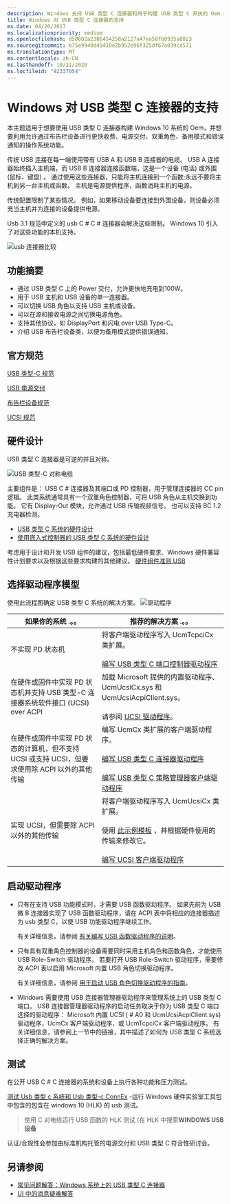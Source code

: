 ```yaml
---
description: Windows 支持 USB 类型 C 连接器和用于构建 USB 类型 C 系统的 Oem 的任务。
title: Windows 对 USB 类型 C 连接器的支持
ms.date: 04/20/2017
ms.localizationpriority: medium
ms.openlocfilehash: d50602a2386454258a2127a47ea58fb0935a8023
ms.sourcegitcommit: b75e9940d49410e2b952e96f325df67a039cd571
ms.translationtype: MT
ms.contentlocale: zh-CN
ms.lasthandoff: 10/21/2020
ms.locfileid: "92337054"
---
```

# <a name="windows-support-for-usb-type-c-connectors"></a>Windows 对 USB 类型 C 连接器的支持

本主题适用于想要使用 USB 类型 C 连接器构建 Windows 10 系统的 Oem，并想要利用允许通过布告栏设备进行更快收费、电源交付、双重角色、备用模式和错误通知的操作系统功能。

传统 USB 连接在每一端使用带有 USB A 和 USB B 连接器的电缆。 USB A 连接器始终插入主机端，而 USB B 连接器连接函数端，这是一个设备 (电话) 或外围 (鼠标、键盘) 。 通过使用这些连接器，只能将主机连接到一个函数;永远不要将主机到另一台主机或函数。 主机是电源提供程序，函数消耗主机的电源。

传统配置限制了某些情况。 例如，如果移动设备要连接到外围设备，则设备必须充当主机并为连接的设备提供电源。

Usb 3.1 规范中定义的 usb C # C # 连接器会解决这些限制。 Windows 10 引入了对这些功能的本机支持。

![usb 连接器比较](images/typecccomp.jpg)

## <a name="feature-summary"></a>功能摘要

- 通过 USB 类型 C 上的 Power 交付，允许更快地充电到100W。
- 用于 USB 主机和 USB 设备的单一连接器。
- 可以切换 USB 角色以支持 USB 主机或设备。
- 可以在源和接收电源之间切换电源角色。
- 支持其他协议，如 DisplayPort 和闪电 over USB Type-C。
- 介绍 USB 布告栏设备类，以便为备用模式提供错误通知。

## <a name="official-specifications"></a>官方规范

[USB 类型-C 规范](https://usb.org/document-library/usb-type-cr-cable-and-connector-specification-revision-20)

[USB 电源交付](https://www.usb.org/sites/default/files/D2T2-1%20-%20USB%20Power%20Delivery.pdf)

[布告栏设备规范](https://www.usb.org/document-library/billboard-device-class-spec-revision-121-and-adopters-agreement#:~:text=The%20USB%20Billboard%20Device%20Class%20definition%20describes%20the,to%20provide%20support%20details%20in%20a%20human-readable%20format.)

[UCSI 规范](https://www.intel.com/content/www/us/en/products/docs/io/universal-serial-bus/usb-type-c-ucsi-spec.html)

## <a name="hardware-design"></a>硬件设计

USB 类型 C 连接器是可逆的并且对称。

![USB 类型-C 对称电缆](images/usb-type-c.png)

主要组件是： USB C # 连接器及其端口或 PD 控制器，用于管理连接器的 CC pin 逻辑。 此类系统通常具有一个双重角色控制器，可将 USB 角色从主机交换到功能。 它有 Display-Out 模块，允许通过 USB 传输视频信号。 也可以支持 BC 1.2 充电器检测。

- [USB 类型 C 系统的硬件设计](architecture--usb-type-c-in-a-windows-system.md)
- [使用嵌入式控制器的 USB 类型 C 系统的硬件设计](ucsi.md)

考虑用于设计和开发 USB 组件的建议，包括最低硬件要求、Windows 硬件兼容性计划要求以及根据这些要求构建的其他建议。
[硬件组件准则 USB](/windows-hardware/design/component-guidelines/universal-serial-bus--usb-)

## <a name="choose-a-driver-model"></a>选择驱动程序模型

使用此流程图确定 USB 类型 C 系统的解决方案。
![驱动程序](images/drivers-c.png)

|如果你的系统 .。。| 推荐的解决方案 .。。|
|---|---|
| 不实现 PD 状态机 | 将客户端驱动程序写入 UcmTcpciCx 类扩展。</br></br>[编写 USB 类型 C 端口控制器驱动程序](write-a-usb-type-c-port-controller-driver.md) |
| 在硬件或固件中实现 PD 状态机并支持 USB 类型-C 连接器系统软件接口 (UCSI) over ACPI | 加载 Microsoft 提供的内置驱动程序、UcmUcsiCx.sys 和 UcmUcsiAcpiClient.sys。</br></br>请参阅 [UCSI 驱动程序](ucsi.md)。 |
| 在硬件或固件中实现 PD 状态的计算机，但不支持 UCSI 或支持 UCSI，但要求使用除 ACPI 以外的其他传输 | 编写 UcmCx 类扩展的客户端驱动程序。</br></br>[编写 USB 类型 C 连接器驱动程序](bring-up-a-usb-type-c-connector-on-a-windows-system.md)</br></br>[编写 USB 类型 C 策略管理器客户端驱动程序](policy-manager-client.md) |
| 实现 UCSI，但需要除 ACPI 以外的其他传输 | 将客户端驱动程序写入 UcmUcsiCx 类扩展。</br></br>使用 [此示例模板](https://github.com/Microsoft/Windows-driver-samples/tree/master/usb/UcmCxUcsi) ，并根据硬件使用的传输来修改它。</br></br>[编写 UCSI 客户端驱动程序](write-a-ucsi-driver.md) |

## <a name="bring-up-drivers"></a>启动驱动程序

- 只有在支持 USB 功能模式时，才需要 USB 函数驱动程序。 如果先前为 USB 微 B 连接器实现了 USB 函数驱动程序，请在 ACPI 表中将相应的连接器描述为 usb 类型 C，以使 USB 功能驱动程序继续工作。

    有关详细信息，请参阅 [有关编写 USB 函数驱动程序的说明](developing-windows-drivers-for-usb-function-controllers.md)。

- 只有具有双重角色控制器的设备需要同时采用主机角色和函数角色，才能使用 USB Role-Switch 驱动程序。 若要打开 USB Role-Switch 驱动程序，需要修改 ACPI 表以启用 Microsoft 内置 USB 角色切换驱动程序。

    有关详细信息，请参阅 [用于启动 USB 角色切换驱动程序的指南](dual-role-controller-bringup-for-a-usb-type-c-system.md)。

- Windows 需要使用 USB 连接器管理器驱动程序来管理系统上的 USB 类型 C 端口。 USB 连接器管理器驱动程序的启动任务取决于你为 USB 类型 C 端口选择的驱动程序： Microsoft 内置 UCSI ( # A0 和 UcmUcsiAcpiClient.sys) 驱动程序，UcmCx 客户端驱动程序，或 UcmTcpciCx 客户端驱动程序。 有关详细信息，请参阅上一节中的链接，其中描述了如何为 USB 类型 C 系统选择正确的解决方案。

## <a name="test"></a>测试

在公开 USB C # C 连接器的系统和设备上执行各种功能和压力测试。

[测试 Usb 类型 c 系统和 Usb 类型-c ConnEx](test-usb-type-c-systems-with-mutt-connex-c.md) -运行 Windows 硬件实验室工具包中包含的包含在 windows 10 (HLK) 的 usb 测试。
> 使用 C 对电缆运行 USB 函数的 HLK 测试 (在 HLK 中搜索**WINDOWS USB 设备**

认证/合规性会参加由标准机构托管的电源交付和 USB 类型 C 符合性研讨会。

## <a name="see-also"></a>另请参阅

- [常见问题解答：Windows 系统上的 USB 类型 C 连接器](faq--usb-type-c-connector-on-a-windows-system.md)
- [UI 中的消息疑难解答](https://support.microsoft.com/windows/fix-usb-c-problems-f4e0e529-74f5-cdae-3194-43743f30eed2#devicenotwork)
